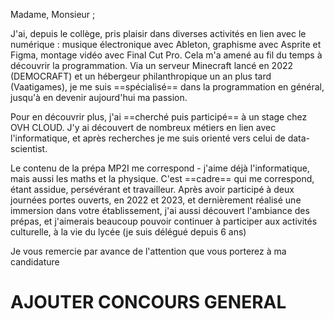 Madame, Monsieur ;

J'ai, depuis le collège, pris plaisir dans diverses activités en lien avec le numérique : musique électronique avec Ableton, graphisme avec Asprite et Figma, montage vidéo avec Final Cut Pro. Cela m'a amené au fil du temps à découvrir la programmation. Via un serveur Minecraft lancé en 2022 (DEMOCRAFT) et un hébergeur philanthropique un an plus tard (Vaatigames), je me suis ==spécialisé== dans la programmation en général, jusqu'à en devenir aujourd'hui ma passion. 

Pour en découvrir plus, j'ai ==cherché puis participé== à un stage chez OVH CLOUD. J'y ai découvert de nombreux métiers en lien avec l'informatique, et après recherches je me suis orienté vers celui de data-scientist. 

Le contenu de la prépa MP2I me correspond - j'aime déjà l'informatique, mais aussi les maths et la physique. C'est ==cadre== qui me correspond, étant assidue, persévérant et travailleur. Après avoir participé à deux journées portes ouverts, en 2022 et 2023, et dernièrement réalisé une immersion dans votre établissement, j'ai aussi découvert l'ambiance des prépas, et j'aimerais beaucoup pouvoir continuer à participer aux activités culturelle, à la vie du lycée (je suis délégué depuis 6 ans)

Je vous remercie par avance de l'attention que vous porterez à ma candidature

# AJOUTER CONCOURS GENERAL
